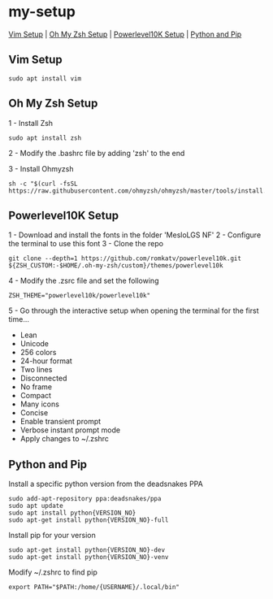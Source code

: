 # my-setup
[Vim Setup](#vim-setup) | [Oh My Zsh Setup](#oh-my-zsh-setup) 
 | [Powerlevel10K Setup](#powerlevel10k-setup) | [Python and Pip](#python-and-pip)

## Vim Setup
```
sudo apt install vim
```

## Oh My Zsh Setup
1 - Install Zsh
```
sudo apt install zsh
```

2 - Modify the .bashrc file by adding 'zsh' to the end

3 - Install Ohmyzsh
```
sh -c "$(curl -fsSL https://raw.githubusercontent.com/ohmyzsh/ohmyzsh/master/tools/install.sh)"
```

## Powerlevel10K Setup
1 - Download and install the fonts in the folder 'MesloLGS NF'
2 - Configure the terminal to use this font
3 - Clone the repo
```
git clone --depth=1 https://github.com/romkatv/powerlevel10k.git ${ZSH_CUSTOM:-$HOME/.oh-my-zsh/custom}/themes/powerlevel10k
```
4 - Modify the .zsrc file and set the following
```
ZSH_THEME="powerlevel10k/powerlevel10k"
```
5 - Go through the interactive setup when opening the terminal for the first time...

- Lean
- Unicode
- 256 colors
- 24-hour format
- Two lines
- Disconnected
- No frame
- Compact
- Many icons
- Concise
- Enable transient prompt
- Verbose instant prompt mode
- Apply changes to ~/.zshrc

## Python and Pip
Install a specific python version from the deadsnakes PPA
```
sudo add-apt-repository ppa:deadsnakes/ppa
sudo apt update
sudo apt install python{VERSION_NO}
sudo apt-get install python{VERSION_NO}-full
```
Install pip for your version
```
sudo apt-get install python{VERSION_NO}-dev
sudo apt-get install python{VERSION_NO}-venv
```
Modify ~/.zshrc to find pip
```
export PATH="$PATH:/home/{USERNAME}/.local/bin"
```


